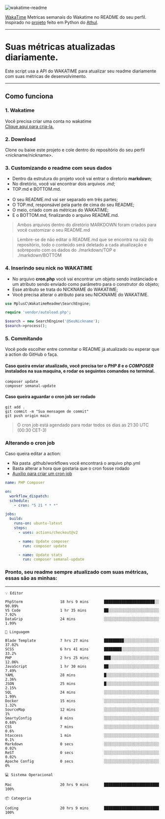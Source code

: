 ![wakatime-readme](https://socialify.git.ci/bymatheus/wakatime-readme/image?description=1&descriptionEditable=M%C3%A9tricas%20semanais%20do%20Wakatime%20no%20seu%20README%20de%20perfil.&font=KoHo&forks=1&language=1&owner=1&pattern=Signal&stargazers=1&theme=Dark)

[WakaTime](https://wakatime.com) Metricas semanais do Wakatime no README do seu perfil. <br>
Inspirado no [projeto](https://github.com/athul/waka-readme) feito em Python do [Athul](https://github.com/athul).
___

# Suas métricas atualizadas diariamente.
Este script usa a API do WAKATIME para atualizar seu readme diariamente com suas métricas de desenvolvimento.

___

## Como funciona

### 1. Wakatime
Você precisa criar uma conta no wakatime <br>
[Clique aqui para cria-la.](https://wakatime.com) 

### 2. Download
Clone ou baixe este projeto e cole dentro do repositório do seu perfil <nickname/nickname>.

### 3. Customizando o readme com seus dados
- Dentro da estrutura do projeto você vai entrar o diretorio **markdown**;  
- No diretório, você vai encontrar dois arquivos *.md*;
- TOP.md e BOTTOM.md.
<br><br>
- O seu README.md vai ser separado em três partes; 
- O TOP.md, responsável pela parte de cima do seu README;
- O meio, criado com as métricas do WAKATIME;
- E o BOTTOM.md, finalizando o arquivo README.md.<br>

> Ambos arquivos dentro do diretório MARKDOWN foram criados para você customizar o seu README.md

> Lembre-se de não editar o README.md que se encontra na raiz do repositório, todo o conteúdo será deletado a cada atualização e sobreposto com os dados do ./markdown/TOP e ./markdown/BOTTOM

### 4. Inserindo seu nick no WAKATIME
- No arquivo **cron.php** você vai encontrar um objeto sendo instânciado e um atributo sendo enviado como parâmetro para o construtor do objeto;
- Esse atributo se trata do NICKNAME do WAKATIME;
- Você precisa alterar o atributo para seu NICKNAME do WAKATIME.

```php
use MplusC\WakatimeReadme\SearchEngine;

require 'vendor/autoload.php';

$search = new SearchEngine('@SeuNickname');
$search->process();
```

### 5. Commitando
Você pode escolher entre commitar o README já atualizado ou esperar que a action do GitHub o faça. <br>

#### Caso queira enviar atualizado, você precisa ter o *PHP 8* e o *COMPOSER* instalados na sua maquina, e rodar os seguintes comandos no terminal.
```composer
composer update
composer semanal-update 
```

#### Caso queira aguardar o cron job ser rodado 
```git 
git add .
git commit -m "Sua mensagem de commit"
git push origin main
```

>O cron job está agendado para rodar todos os dias as 21:30 UTC (00:30 CET-3) 

### Alterando o cron job
Caso queira editar a action:

- Na pasta .github/workflows você encontrará o arquivo php.yml
- Basta alterar a hora que gostaria que o cron fosse rodado
- [Auxilio para criar um cron job](https://crontab.guru)

```yml
name: PHP Composer

on:
  workflow_dispatch:
  schedule:
    - cron: "5 21 * * *"

jobs:
  build:
    runs-on: ubuntu-latest
    steps:
      - uses: actions/checkout@v2

      - name: Update composer
        run: composer update

      - name: Update stats
        run: composer semanal-update
```

### Pronto, seu readme sempre atualizado com suas métricas, essas são as minhas:

___
```text
💡 Editor

PhpStorm                 18 hrs 9 mins       ███████████████████████░░     90.09%
VS Code                  1 hr 35 mins        ██░░░░░░░░░░░░░░░░░░░░░░░      7.92%
DataGrip                 24 mins             ░░░░░░░░░░░░░░░░░░░░░░░░░      1.99%
```
```text
💬 Linguagem

Blade Template           7 hrs 27 mins       █████████░░░░░░░░░░░░░░░░     37.02%
SCSS                     6 hrs 41 mins       ████████░░░░░░░░░░░░░░░░░      33.2%
PHP                      2 hrs 25 mins       ███░░░░░░░░░░░░░░░░░░░░░░     12.06%
JavaScript               1 hr 30 mins        ██░░░░░░░░░░░░░░░░░░░░░░░      7.49%
YAML                     28 mins             █░░░░░░░░░░░░░░░░░░░░░░░░      2.36%
JSON                     25 mins             █░░░░░░░░░░░░░░░░░░░░░░░░      2.15%
SQL                      24 mins             ░░░░░░░░░░░░░░░░░░░░░░░░░      1.99%
Docker                   15 mins             ░░░░░░░░░░░░░░░░░░░░░░░░░      1.32%
SourceMap                12 mins             ░░░░░░░░░░░░░░░░░░░░░░░░░         1%
SmartyConfig             8 mins              ░░░░░░░░░░░░░░░░░░░░░░░░░      0.68%
CSS                      7 mins              ░░░░░░░░░░░░░░░░░░░░░░░░░       0.6%
htaccess                 1 min               ░░░░░░░░░░░░░░░░░░░░░░░░░       0.1%
Markdown                 0 secs              ░░░░░░░░░░░░░░░░░░░░░░░░░      0.02%
ReST                     0 secs              ░░░░░░░░░░░░░░░░░░░░░░░░░      0.02%
Apache Config            0 secs              ░░░░░░░░░░░░░░░░░░░░░░░░░         0%
```
```text
💻 Sistema Operacional

Mac                      20 hrs 9 mins       █████████████████████████       100%
```
```text
📦 Categoria

Coding                   20 hrs 9 mins       █████████████████████████       100%
```
